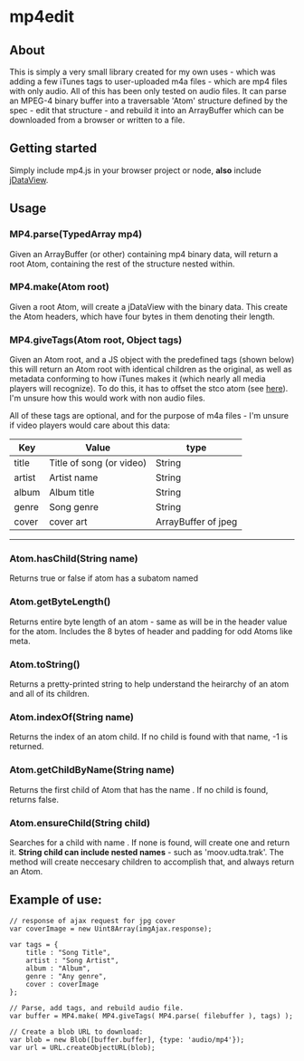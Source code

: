 # mp4edit

## About

This is simply a very small library created for my own uses - which was adding a few iTunes tags to user-uploaded m4a files - which are mp4 files with only audio. All of this has been only tested on audio files. It can parse an MPEG-4 binary buffer into a traversable 'Atom' structure defined by the spec - edit that structure - and rebuild it into an ArrayBuffer which can be downloaded from a browser or written to a file.

## Getting started

Simply include mp4.js in your browser project or node, **also** include [jDataView](https://github.com/jDataView/jDataView).

## Usage

### MP4.parse(TypedArray mp4)

Given an ArrayBuffer (or other) containing mp4 binary data, will return a root Atom, containing the rest of the structure nested within.

### MP4.make(Atom root)

Given a root Atom, will create a jDataView with the binary data. This create the Atom headers, which have four bytes in them denoting their length.

### MP4.giveTags(Atom root, Object tags)

Given an Atom root, and a JS object with the predefined tags (shown below) this will return an Atom root with identical children as the original, as well as metadata conforming to how iTunes makes it (which nearly all media players will recognize). To do this, it has to offset the stco atom (see [here](atomicparsley.sourceforge.net/mpeg-4files.html)). I'm unsure how this would work with non audio files.

All of these tags are optional, and for the purpose of m4a files - I'm unsure if video players would care about this data:

Key  | Value  | type
------------- | -------------  |  ------------
title  | Title of song (or video) | String
artist  | Artist name |  String
album  | Album title |  String
genre  | Song genre |  String
cover  | cover art | ArrayBuffer of jpeg

------

### Atom.hasChild(String name)

Returns true or false if atom has a subatom named <name>

### Atom.getByteLength()

Returns entire byte length of an atom - same as will be in the header value for the atom. Includes the 8 bytes of header and padding for odd Atoms like meta.

### Atom.toString()

Returns a pretty-printed string to help understand the heirarchy of an atom and all of its children.

### Atom.indexOf(String name)

Returns the index of an atom child. If no child is found with that name, -1 is returned.

### Atom.getChildByName(String name)

Returns the first child of Atom that has the name <name>. If no child is found, returns false.

### Atom.ensureChild(String child)

Searches for a child with name <child>. If none is found, will create one and return it. **String child can include nested names** - such as 'moov.udta.trak'. The method will create neccesary children to accomplish that, and always return an Atom.

## Example of use:

    // response of ajax request for jpg cover
    var coverImage = new Uint8Array(imgAjax.response);
	
	var tags = {
	    title : "Song Title",
	    artist : "Song Artist",
	    album : "Album",
	    genre : "Any genre",
	    cover : coverImage
	};
	
	// Parse, add tags, and rebuild audio file.
	var buffer = MP4.make( MP4.giveTags( MP4.parse( filebuffer ), tags) );
	
	// Create a blob URL to download:
	var blob = new Blob([buffer.buffer], {type: 'audio/mp4'});
	var url = URL.createObjectURL(blob);
